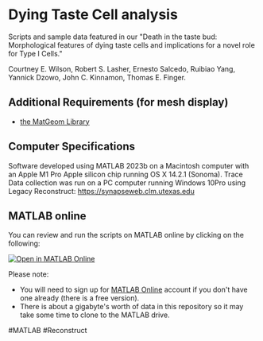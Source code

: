 # Dying Taste Cell analysis

Scripts and sample data featured in our "Death in the taste bud:
Morphological features of dying taste cells and implications for a novel role for Type I Cells." 

Courtney E. Wilson, Robert S. Lasher, Ernesto Salcedo, Ruibiao Yang, Yannick Dzowo, John C. Kinnamon, Thomas E. Finger.


## Additional Requirements (for mesh display)
- [the MatGeom Library][1]

## Computer Specifications

Software developed using MATLAB 2023b on a Macintosh computer with an Apple M1 Pro Apple silicon chip running OS X 14.2.1 (Sonoma). Trace Data collection was run on a PC computer running Windows 10Pro using Legacy Reconstruct: https://synapseweb.clm.utexas.edu 

## MATLAB online

You can review and run the scripts on MATLAB online by clicking on the following: 

[![Open in MATLAB Online][image-1]][2]


Please note:
- You will need to sign up for [MATLAB Online][3] account if you don't have one already (there is a free version). 
- There is about a gigabyte's worth of data in this repository so it may take some time to clone to the MATLAB drive.

[1]: https://github.com/mattools/matGeom
[2]: https://matlab.mathworks.com/open/github/v1?repo=salcedoe/Dying_Taste_Cell_analysis&file=nuclei_display.mlx
[3]: https://www.mathworks.com/products/matlab-online.html

[image-1]: https://www.mathworks.com/images/responsive/global/open-in-matlab-online.svg

#MATLAB #Reconstruct